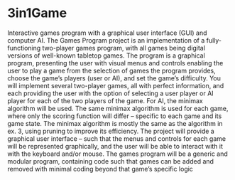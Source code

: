 # 3in1Game
Interactive games program with a graphical user interface (GUI) and computer AI.
The Games Program project is an implementation of a fully-functioning two-player games
program, with all games being digital versions of well-known tabletop games.
The program is a graphical program, presenting the user with visual menus and controls
enabling the user to play a game from the selection of games the program provides, choose
the game’s players (user or AI), and set the game’s difficulty.
You will implement several two-player games, all with perfect information, and each
providing the user with the option of selecting a user player or AI player for each of the two
players of the game.
For AI, the minimax algorithm will be used. The same minimax algorithm is used for each
game, where only the scoring function will differ – specific to each game and its game state.
The minimax algorithm is mostly the same as the algorithm in ex. 3, using pruning to
improve its efficiency.
The project will provide a graphical user interface – such that the menus and controls for
each game will be represented graphically, and the user will be able to interact with it with
the keyboard and/or mouse.
The games program will be a generic and modular program, containing code such that
games can be added and removed with minimal coding beyond that game’s specific logic
